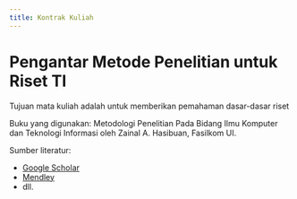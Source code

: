 ```yaml
---
title: Kontrak Kuliah
---
```


# Pengantar Metode Penelitian untuk Riset TI

Tujuan mata kuliah adalah untuk memberikan pemahaman dasar-dasar riset

Buku yang digunakan: Metodologi Penelitian Pada Bidang Ilmu Komputer dan Teknologi Informasi oleh Zainal A. Hasibuan, Fasilkom UI.

Sumber literatur:
- [Google Scholar](https://scholar.google.com/)
- [Mendley](https://www.mendeley.com/?interaction_required=true)
- dll.